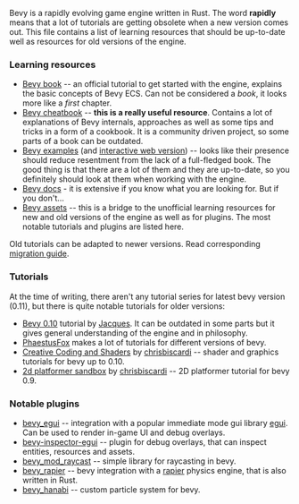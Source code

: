 Bevy is a rapidly evolving game engine written in Rust.
The word **rapidly** means that a lot of tutorials are getting obsolete when a new version comes out. This file contains a list of learning resources that should be up-to-date well as resources for old versions of the engine.

### Learning resources

- [Bevy book](https://bevyengine.org/learn/book/introduction/) -- an official tutorial to get started with the engine, explains the basic concepts of Bevy ECS. Can not be considered a *book*, it looks more like a *first* chapter.
- [Bevy cheatbook](https://bevy-cheatbook.github.io/programming/intro-data.html) -- **this is a really useful resource**. Contains a lot of explanations of Bevy internals, approaches as well as some tips and tricks in a form of a cookbook. It is a community driven project, so some parts of a book can be outdated.
- [Bevy examples](https://github.com/bevyengine/bevy/tree/latest/examples#examples) (and [interactive web version](https://bevyengine.org/examples/)) -- looks like their presence should reduce resentment from the lack of a full-fledged book. The good thing is that there are a lot of them and they are up-to-date, so you definitely should look at them when working with the engine.
- [Bevy docs](https://docs.rs/bevy/latest/bevy/) - it is extensive if you know what you are looking for. But if you don't...
- [Bevy assets](https://bevyengine.org/assets) -- this is a bridge to the unofficial learning resources for new and old versions of the engine as well as for plugins. The most notable tutorials and plugins are listed here.

Old tutorials can be adapted to newer versions. Read corresponding [migration guide](https://bevyengine.org/learn/migration-guides/introduction/).

### Tutorials

At the time of writing, there aren't any tutorial series for latest bevy version (0.11), but there is quite notable tutorials for older versions:
 - [Bevy 0.10](https://www.youtube.com/playlist?list=PLVnntJRoP85JHGX7rGDu6LaF3fmDDbqyd) tutorial by [Jacques](https://www.youtube.com/@jacques-dev). It can be outdated in some parts but it gives general understanding of the engine and in philosophy.
- [PhaestusFox](https://www.youtube.com/@PhaestusFox) makes a lot of tutorials for different versions of bevy.
- [Creative Coding and Shaders](https://www.youtube.com/playlist?list=PLWtPciJ1UMuDFsZzdTLHJlQlY0CD-8Db8) by [chrisbiscardi](https://www.youtube.com/@chrisbiscardi) -- shader and graphics tutorials for bevy up to 0.10.
- [2d platformer sandbox](https://www.youtube.com/playlist?list=PLWtPciJ1UMuAoCq8NAw8J-n387U4QHFBW) by [chrisbiscardi](https://www.youtube.com/@chrisbiscardi) -- 2D platformer tutorial for bevy 0.9.

### Notable plugins
- [bevy_egui](https://github.com/mvlabat/bevy_egui) -- integration with a popular immediate mode gui library [egui](https://github.com/emilk/egui). Can be used to render in-game UI and debug overlays.
- [bevy-inspector-egui](https://github.com/jakobhellermann/bevy-inspector-egui) -- plugin for debug overlays, that can inspect entities, resources and assets.
- [bevy_mod_raycast](https://github.com/aevyrie/bevy_mod_raycast) -- simple library for raycasting in bevy.
- [bevy_rapier](https://github.com/dimforge/bevy_rapier) -- bevy integration with a [rapier](https://rapier.rs/) physics engine, that is also written in Rust.
- [bevy_hanabi](https://github.com/djeedai/bevy_hanabi) -- custom particle system for bevy.
